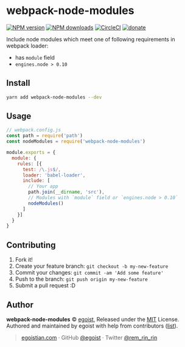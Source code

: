 # webpack-node-modules

[![NPM version](https://img.shields.io/npm/v/webpack-node-modules.svg?style=flat)](https://npmjs.com/package/webpack-node-modules) [![NPM downloads](https://img.shields.io/npm/dm/webpack-node-modules.svg?style=flat)](https://npmjs.com/package/webpack-node-modules) [![CircleCI](https://circleci.com/gh/egoist/webpack-node-modules/tree/master.svg?style=shield)](https://circleci.com/gh/egoist/webpack-node-modules/tree/master)  [![donate](https://img.shields.io/badge/$-donate-ff69b4.svg?maxAge=2592000&style=flat)](https://github.com/egoist/donate)

Include node modules which meet one of following requirements in webpack loader:

- has `module` field
- `engines.node > 0.10`

## Install

```bash
yarn add webpack-node-modules --dev
```

## Usage

```js
// webpack.config.js
const path = require('path')
const nodeModules = require('webpack-node-modules')

module.exports = {
  module: {
    rules: [{
      test: /\.js$/,
      loader: 'babel-loader',
      include: [
        // Your app
        path.join(__dirname, 'src'),
        // Modules with `module` field or `engines.node > 0.10`
        nodeModules()
      ]
    }]
  }
}
```

## Contributing

1. Fork it!
2. Create your feature branch: `git checkout -b my-new-feature`
3. Commit your changes: `git commit -am 'Add some feature'`
4. Push to the branch: `git push origin my-new-feature`
5. Submit a pull request :D


## Author

**webpack-node-modules** © [egoist](https://github.com/egoist), Released under the [MIT](./LICENSE) License.<br>
Authored and maintained by egoist with help from contributors ([list](https://github.com/egoist/webpack-node-modules/contributors)).

> [egoistian.com](https://egoistian.com) · GitHub [@egoist](https://github.com/egoist) · Twitter [@rem_rin_rin](https://twitter.com/rem_rin_rin)
